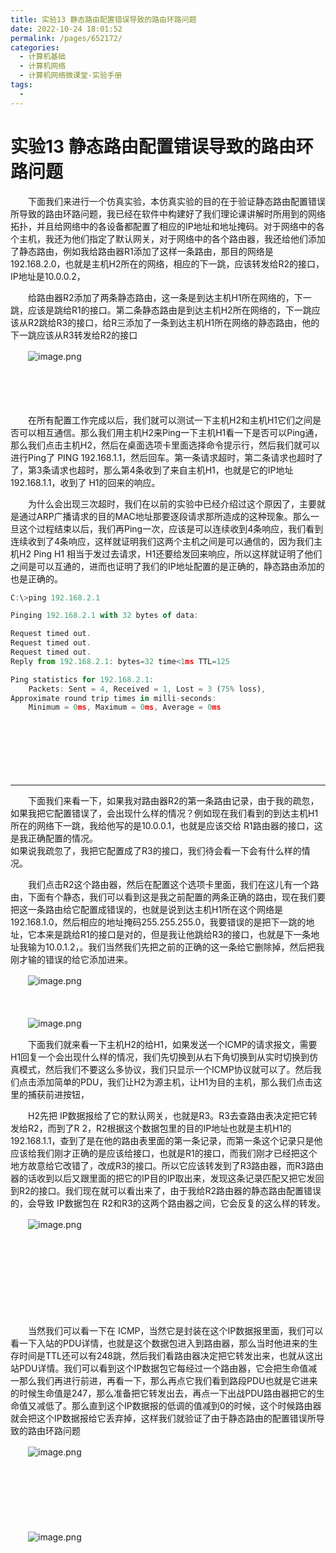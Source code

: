 ```yaml
---
title: 实验13 静态路由配置错误导致的路由环路问题
date: 2022-10-24 18:01:52
permalink: /pages/652172/
categories:
  - 计算机基础
  - 计算机网络
  - 计算机网络微课堂-实验手册
tags:
  - 
---
```

# 实验13 静态路由配置错误导致的路由环路问题

　　下面我们来进行一个仿真实验，本仿真实验的目的在于验证静态路由配置错误所导致的路由环路问题，我已经在软件中构建好了我们理论课讲解时所用到的网络拓扑，并且给网络中的各设备都配置了相应的IP地址和地址掩码。对于网络中的各个主机，我还为他们指定了默认网关，对于网络中的各个路由器，我还给他们添加了静态路由，例如我给路由器R1添加了这样一条路由，那目的网络是192.168.2.0，也就是主机H2所在的网络，相应的下一跳，应该转发给R2的接口， IP地址是10.0.0.2，

　　给路由器R2添加了两条静态路由，这一条是到达主机H1所在网络的，下一跳，应该是跳给R1的接口。第二条静态路由是到达主机H2所在网络的，下一跳应该从R2跳给R3的接口，给R三添加了一条到达主机H1所在网络的静态路由，他的下一跳应该从R3转发给R2的接口

　　![image.png](https://image.peterjxl.com/blog/image-20220103145702-nlw3733.png)

　　‍

　　‍

　　在所有配置工作完成以后，我们就可以测试一下主机H2和主机H1它们之间是否可以相互通信。那么我们用主机H2来Ping一下主机H1看一下是否可以Ping通，那么我们点击主机H2，然后在桌面选项卡里面选择命令提示行，然后我们就可以进行Ping了 PING 192.168.1.1，然后回车。第一条请求超时，第二条请求也超时了了，第3条请求也超时，那么第4条收到了来自主机H1，也就是它的IP地址192.168.1.1，收到了 H1的回来的响应。

　　为什么会出现三次超时，我们在以前的实验中已经介绍过这个原因了，主要就是通过ARP广播请求的目的MAC地址那要逐段请求那所造成的这种现象。那么一旦这个过程结束以后，我们再Ping一次，应该是可以连续收到4条响应，我们看到连续收到了4条响应，这样就证明我们这两个主机之间是可以通信的，因为我们主机H2 Ping H1 相当于发过去请求，H1还要给发回来响应，所以这样就证明了他们之间是可以互通的，进而也证明了我们的IP地址配置的是正确的，静态路由添加的也是正确的。

```js
C:\>ping 192.168.2.1

Pinging 192.168.2.1 with 32 bytes of data:

Request timed out.
Request timed out.
Request timed out.
Reply from 192.168.2.1: bytes=32 time<1ms TTL=125

Ping statistics for 192.168.2.1:
    Packets: Sent = 4, Received = 1, Lost = 3 (75% loss),
Approximate round trip times in milli-seconds:
    Minimum = 0ms, Maximum = 0ms, Average = 0ms

```

　　‍

　　‍

　　‍

---

　　下面我们来看一下，如果我对路由器R2的第一条路由记录，由于我的疏忽，如果我把它配置错误了，会出现什么样的情况？例如现在我们看到的到达主机H1所在的网络下一跳，我给他写的是10.0.0.1，也就是应该交给 R1路由器的接口，这是我正确配置的情况。  
如果说我疏忽了，我把它配置成了R3的接口，我们待会看一下会有什么样的情况。

　　我们点击R2这个路由器，然后在配置这个选项卡里面，我们在这儿有一个路由，下面有个静态，我们可以看到这是我之前配置的两条正确的路由，现在我们要把这一条路由给它配置成错误的，也就是说到达主机H1所在这个网络是192.168.1.0，然后相应的地址掩码255.255.255.0，我要错误的是把下一跳的地址，它本来是跳给R1的接口是对的，但是我让他跳给R3的接口，也就是下一条地址我输为10.0.1.2，。我们当然我们先把之前的正确的这一条给它删除掉，然后把我刚才输的错误的给它添加进来。

　　![image.png](https://image.peterjxl.com/blog/image-20220103150213-11zrjym.png)

　　‍

　　![image.png](https://image.peterjxl.com/blog/image-20220103150254-nt09zqk.png)

　　下面我们就来看一下主机H2的给H1，如果发送一个ICMP的请求报文，需要H1回复一个会出现什么样的情况，我们先切换到从右下角切换到从实时切换到仿真模式，然后我们不要这么多协议，我们只显示一个ICMP协议就可以了。然后我们点击添加简单的PDU，我们让H2为源主机，让H1为目的主机，那么我们点击这里的捕获前进按钮，

　　H2先把 IP数据报给了它的默认网关，也就是R3。R3去查路由表决定把它转发给R2，而到了R 2，R2根据这个数据包里的目的IP地址也就是主机H1的192.168.1.1，查到了是在他的路由表里面的第一条记录，而第一条这个记录只是他应该给我们刚才正确的是应该给接口，也就是R1的接口，而我们刚才已经把这个地方故意给它改错了，改成R3的接口。所以它应该转发到了R3路由器，而R3路由器的话收到以后又跟里面的把它的IP目的IP取出来，发现这条记录匹配又把它发回到R2的接口。我们现在就可以看出来了，由于我给R2路由器的静态路由配置错误的，会导致 IP数据包在 R2和R3的这两个路由器之间，它会反复的这么样的转发。

　　![image.png](https://image.peterjxl.com/blog/image-20220103150510-rkt0ybz.png)

　　‍

　　‍

　　‍

　　‍

　　当然我们可以看一下在 ICMP，当然它是封装在这个IP数据报里面，我们可以看一下入站的PDU详情，也就是这个数据包进入到路由器，那么当时他进来的生存时间是TTL还可以有248跳，然后我们看路由器决定把它转发出来，也就从这出站PDU详情。我们可以看到这个IP数据包它每经过一个路由器，它会把生命值减一那么我们再进行前进，再看一下，那么再点它我们看到路段PDU也就是它进来的时候生命值是247，那么准备把它转发出去，再点一下出战PDU路由器把它的生命值又减低了。那么直到这个IP数据报的低调的值减到0的时候，这个时候路由器就会把这个IP数据报给它丢弃掉，这样我们就验证了由于静态路由的配置错误所导致的路由环路问题

　　![image.png](https://image.peterjxl.com/blog/image-20220103150533-p3e7fgw.png)

　　‍

　　‍

　　‍

　　![image.png](https://image.peterjxl.com/blog/image-20220103150547-7qusxms.png)

　　‍

　　‍

